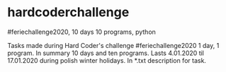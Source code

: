 # hardcoderchallenge
#feriechallenge2020, 10 days 10 programs, python 

Tasks made during Hard Coder's challenge #feriechallenge2020
1 day, 1 program. 
In summary 10 days and ten programs. 
Lasts 4.01.2020  til 17.01.2020   during polish winter holidays. 
In *.txt description for task. 
